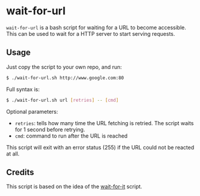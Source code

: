 # wait-for-url

`wait-for-url` is a bash script for waiting for a URL to become accessible.
This can be used to wait for a HTTP server to start serving requests.

## Usage

Just copy the script to your own repo, and run:

```sh
$ ./wait-for-url.sh http://www.google.com:80
```

Full syntax is:

```sh
$ ./wait-for-url.sh url [retries] -- [cmd]
```

Optional parameters:

- `retries`: tells how many time the URL fetching is retried.
  The script waits for 1 second before retrying.
- `cmd`: command to run after the URL is reached

This script will exit with an error status (255) if the URL could not
be reacted at all.

## Credits

This script is based on the idea of the
[wait-for-it](https://github.com/vishnubob/wait-for-it) script.
